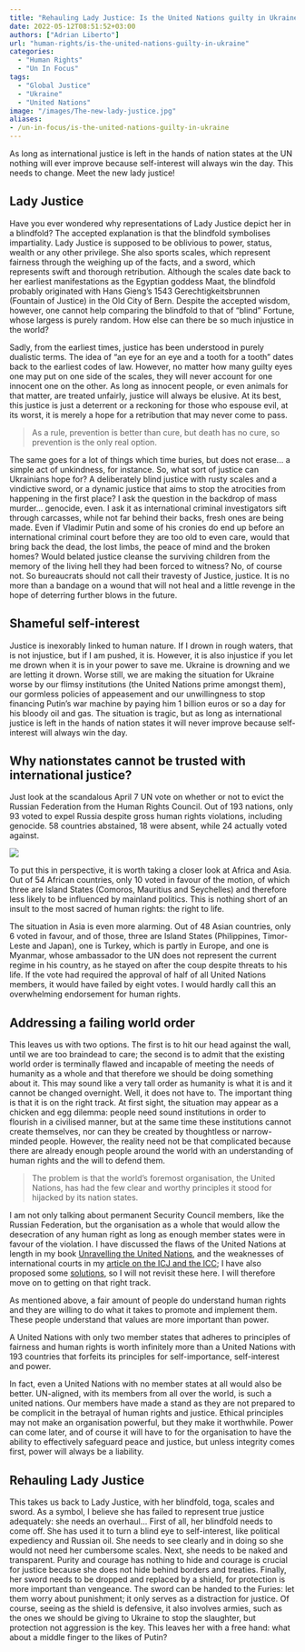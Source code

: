 ```yaml
---
title: "Rehauling Lady Justice: Is the United Nations guilty in Ukraine?"
date: 2022-05-12T08:51:52+03:00
authors: ["Adrian Liberto"]
url: "human-rights/is-the-united-nations-guilty-in-ukraine"
categories:
  - "Human Rights"
  - "Un In Focus"
tags:
  - "Global Justice"
  - "Ukraine"
  - "United Nations"
image: "/images/The-new-lady-justice.jpg"
aliases:
- /un-in-focus/is-the-united-nations-guilty-in-ukraine
---
```


As long as international justice is left in the hands of nation states at the UN nothing will ever improve because self-interest will always win the day. This needs to change. Meet the new lady justice!

## **Lady Justice**

Have you ever wondered why representations of Lady Justice depict her in a blindfold? The accepted explanation is that the blindfold symbolises impartiality. Lady Justice is supposed to be oblivious to power, status, wealth or any other privilege. She also sports scales, which represent fairness through the weighing up of the facts, and a sword, which represents swift and thorough retribution. Although the scales date back to her earliest manifestations as the Egyptian goddess Maat, the blindfold probably originated with Hans Gieng’s 1543 Gerechtigkeitsbrunnen (Fountain of Justice) in the Old City of Bern. Despite the accepted wisdom, however, one cannot help comparing the blindfold to that of “blind” Fortune, whose largess is purely random. How else can there be so much injustice in the world?

Sadly, from the earliest times, justice has been understood in purely dualistic terms. The idea of “an eye for an eye and a tooth for a tooth” dates back to the earliest codes of law. However, no matter how many guilty eyes one may put on one side of the scales, they will never account for one innocent one on the other. As long as innocent people, or even animals for that matter, are treated unfairly, justice will always be elusive. At its best, this justice is just a deterrent or a reckoning for those who espouse evil, at its worst, it is merely a hope for a retribution that may never come to pass.

> As a rule, prevention is better than cure, but death has no cure, so prevention is the only real option.

The same goes for a lot of things which time buries, but does not erase... a simple act of unkindness, for instance. So, what sort of justice can Ukrainians hope for? A deliberately blind justice with rusty scales and a vindictive sword, or a dynamic justice that aims to stop the atrocities from happening in the first place? I ask the question in the backdrop of mass murder... genocide, even. I ask it as international criminal investigators sift through carcasses, while not far behind their backs, fresh ones are being made. Even if Vladimir Putin and some of his cronies do end up before an international criminal court before they are too old to even care, would that bring back the dead, the lost limbs, the peace of mind and the broken homes? Would belated justice cleanse the surviving children from the memory of the living hell they had been forced to witness? No, of course not. So bureaucrats should not call their travesty of Justice, justice. It is no more than a bandage on a wound that will not heal and a little revenge in the hope of deterring further blows in the future.

## **Shameful self-interest**

Justice is inexorably linked to human nature. If I drown in rough waters, that is not injustice, but if I am pushed, it is. However, it is also injustice if you let me drown when it is in your power to save me. Ukraine is drowning and we are letting it drown. Worse still, we are making the situation for Ukraine worse by our flimsy institutions (the United Nations prime amongst them), our gormless policies of appeasement and our unwillingness to stop financing Putin’s war machine by paying him 1 billion euros or so a day for his bloody oil and gas. The situation is tragic, but as long as international justice is left in the hands of nation states it will never improve because self-interest will always win the day.

## **Why nationstates cannot be trusted with international justice?**

Just look at the scandalous April 7 UN vote on whether or not to evict the Russian Federation from the Human Rights Council. Out of 193 nations, only 93 voted to expel Russia despite gross human rights violations, including genocide. 58 countries abstained, 18 were absent, while 24 actually voted against.

![](/images/HJWGWJ9O7EOzqph-bKWiTeeD88pztA14OCPK__82mYQQuqWXcy2Jf4j14b22iCfr4jhFD0MELD1LhivqH1GS5pTZjFphuZPc0hkxQooZpsvMGllfYOJ15eztJVExb_ipMAgFQ7ves3d_Etu0uQ)

To put this in perspective, it is worth taking a closer look at Africa and Asia. Out of 54 African countries, only 10 voted in favour of the motion, of which three are Island States (Comoros, Mauritius and Seychelles) and therefore less likely to be influenced by mainland politics. This is nothing short of an insult to the most sacred of human rights: the right to life.

The situation in Asia is even more alarming. Out of 48 Asian countries, only 6 voted in favour, and of those, three are Island States (Philippines, Timor-Leste and Japan), one is Turkey, which is partly in Europe, and one is Myanmar, whose ambassador to the UN does not represent the current regime in his country, as he stayed on after the coup despite threats to his life. If the vote had required the approval of half of all United Nations members, it would have failed by eight votes. I would hardly call this an overwhelming endorsement for human rights.

## **Addressing a failing world order**

This leaves us with two options. The first is to hit our head against the wall, until we are too braindead to care; the second is to admit that the existing world order is terminally flawed and incapable of meeting the needs of humanity as a whole and that therefore we should be doing something about it. This may sound like a very tall order as humanity is what it is and it cannot be changed overnight. Well, it does not have to. The important thing is that it is on the right track. At first sight, the situation may appear as a chicken and egg dilemma: people need sound institutions in order to flourish in a civilised manner, but at the same time these institutions cannot create themselves, nor can they be created by thoughtless or narrow-minded people. However, the reality need not be that complicated because there are already enough people around the world with an understanding of human rights and the will to defend them.

> The problem is that the world’s foremost organisation, the United Nations, has had the few clear and worthy principles it stood for hijacked by its nation states.

I am not only talking about permanent Security Council members, like the Russian Federation, but the organisation as a whole that would allow the desecration of any human right as long as enough member states were in favour of the violation. I have discussed the flaws of the United Nations at length in my book [Unravelling the United Nations](https://un-aligned.org/un-aligned-news/unravelling-the-united-nations-argead-style-officially-published/), and the weaknesses of international courts in my [article on the ICJ and the ICC](https://un-aligned.org/global-issues/the-icj-the-icc-whose-justice/); I have also proposed some [solutions](https://un-aligned.org/un-in-focus/towards-comprehensive-global-justice/), so I will not revisit these here. I will therefore move on to getting on that right track.

As mentioned above, a fair amount of people do understand human rights and they are willing to do what it takes to promote and implement them. These people understand that values are more important than power.

A United Nations with only two member states that adheres to principles of fairness and human rights is worth infinitely more than a United Nations with 193 countries that forfeits its principles for self-importance, self-interest and power.

In fact, even a United Nations with no member states at all would also be better. UN-aligned, with its members from all over the world, is such a united nations. Our members have made a stand as they are not prepared to be complicit in the betrayal of human rights and justice. Ethical principles may not make an organisation powerful, but they make it worthwhile. Power can come later, and of course it will have to for the organisation to have the ability to effectively safeguard peace and justice, but unless integrity comes first, power will always be a liability.

## **Rehauling Lady Justice**

This takes us back to Lady Justice, with her blindfold, toga, scales and sword. As a symbol, I believe she has failed to represent true justice adequately: she needs an overhaul... First of all, her blindfold needs to come off. She has used it to turn a blind eye to self-interest, like political expediency and Russian oil. She needs to see clearly and in doing so she would not need her cumbersome scales. Next, she needs to be naked and transparent. Purity and courage has nothing to hide and courage is crucial for justice because she does not hide behind borders and treaties. Finally, her sword needs to be dropped and replaced by a shield, for protection is more important than vengeance. The sword can be handed to the Furies: let them worry about punishment; it only serves as a distraction for justice. Of course, seeing as the shield is defensive, it also involves armies, such as the ones we should be giving to Ukraine to stop the slaughter, but protection not aggression is the key. This leaves her with a free hand: what about a middle finger to the likes of Putin?
